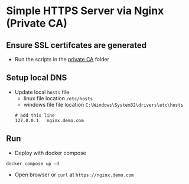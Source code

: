 # Simple HTTPS Server via Nginx (Private CA)

## Ensure SSL certifcates are generated
- Run the scripts in the [private CA](../privateCA/README.md) folder

## Setup local DNS
- Update local `hosts` file
    - linux file location `/etc/hosts`
    - windows file file location `C:\Windows\System32\drivers\etc\hosts`
    ```
    # add this line
    127.0.0.1   nginx.demo.com
    ```

## Run
- Deploy with docker compose
```
docker compose up -d
```
- Open browser or `curl` at `https://nginx.demo.com`

